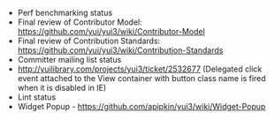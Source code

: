 * Perf benchmarking status
* Final review of Contributor Model: https://github.com/yui/yui3/wiki/Contributor-Model
* Final review of Contribution Standards: https://github.com/yui/yui3/wiki/Contribution-Standards
* Committer mailing list status
* http://yuilibrary.com/projects/yui3/ticket/2532677 (Delegated click event attached to the View container with button class name is fired when it is disabled in IE)
* Lint status
* Widget Popup - https://github.com/apipkin/yui3/wiki/Widget-Popup